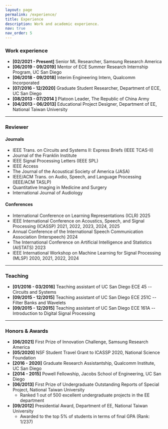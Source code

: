 ```yaml
---
layout: page
permalink: /experience/
title: Experience
description: Work and academic experience.
nav: true
nav_order: 5
---
```


### Work experience

- **[02/2021 - Present]** Senior ML Researcher, Samsung Research America
- **[06/2019 - 09/2019]** Mentor of ECE Summer Research Internship Program, UC San Diego
- **[06/2018 - 09/2018]** Interim Engineering Intern, Qualcomm Incorporated
- **[07/2016 - 12/2020]** Graduate Student Researcher, Department of ECE, UC San Diego
- **[08/2013 - 07/2014 ]** Platoon Leader, The Republic of China Army
- **[04/2013 - 06/2013]** Educational Project Designer, Department of EE, National Taiwan University 

---

### Reviewer

#### Journals
- IEEE Trans. on Circuits and Systems II: Express Briefs (IEEE TCAS-II)
- Journal of the Franklin Institute
- IEEE Signal Processing Letters (IEEE SPL)
- IEEE Access
- The Journal of the Acoustical Society of America (JASA)
- IEEE/ACM Trans. on Audio, Speech, and Language Processing (IEEE/ACM TASLP)
- Quantitative Imaging in Medicine and Surgery
- International Journal of Audiology

#### Conferences
- International Conference on Learning Representations (ICLR) 2025
- IEEE International Conference on Acoustics, Speech, and Signal Processing (ICASSP) 2021, 2022, 2023, 2024, 2025
- Annual Conference of the International Speech Communication Association (Interspeech) 2024
- The International Conference on Artificial Intelligence and Statistics (AISTATS) 2023
- IEEE International Workshop on Machine Learning for Signal Processing (MLSP) 2020, 2021, 2022, 2024

---

### Teaching

- **[01/2016 - 03/2016]** Teaching assistant of UC San Diego ECE 45 -- Circuits and Systems
- **[09/2015 - 12/2015]** Teaching assistant of UC San Diego ECE 251C -- Filter Banks and Wavelets
- **[09/2015 - 12/2015]** Teaching assistant of UC San Diego ECE 161A -- Introduction to Digital Signal Processing

---

### Honors & Awards

- **[06/2021]** First Prize of Innovation Challenge, Samsung Research America
- **[05/2020]** NSF Student Travel Grant to ICASSP 2020, National Science Foundation
- **[2016 - 2020]** Graduate Research Assistantship, Qualcomm Institute, UC San Diego
- **[2014 - 2015]** Powell Fellowship, Jacobs School of Engineering, UC San Diego
- **[06/2013]** First Prize of Undergraduate Outstanding Reports of Special Project, National Taiwan University
  - Ranked 1 out of 500 excellent undergraduate projects in the EE department
- **[09/2012]** Presidential Award, Department of EE, National Taiwan University 
  - Awarded to the top 5% of students in terms of final GPA (Rank: 1/237)
